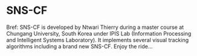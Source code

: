 # SNS-CF
Bref: SNS-CF is developed by Ntwari Thierry during a master course at Chungang University, South Korea under IPIS Lab (Information Processing and Intelligent Systems Laboratory). It implements several visual tracking algorithms including a brand new SNS-CF. Enjoy the ride...
